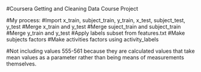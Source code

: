#Coursera Getting and Cleaning Data Course Project

#My process:
    #Import x_train, subject_train, y_train, x_test, subject_test, y_test
    #Merge x_train and y_test
    #Merge suject_train and subject_train
    #Merge y_train and y_test
    #Apply labels subset from features.txt
    #Make subjects factors
    #Make activities factors using activity_labels

#Not including values 555-561 because they are calculated values that take mean values as a parameter rather than being means of measurements themselves.